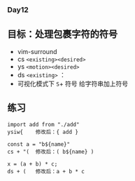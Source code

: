 ### Day12

## 目标：处理包裹字符的符号

- vim-surround
- cs `<existing><desired>`
- ys `<motion><desired>`
- ds `<existing>` ：
- 可视化模式下 `S`+ 符号 给字符串加上符号

## 练习

```
import add from "./add"
ysiw{    修改后：{ add }

const a = "b${name}"
cs + "(  修改后：( b${name} )

x = (a + b) * c;
ds + (   修改后：a + b * c
```

